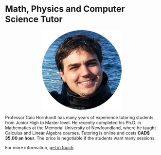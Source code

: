 # Math, Physics and Computer Science Tutor

<p align="center">
  <img src="./face-medium.png" />
</p>

Professor Caio Hornhardt has many years of experience tutoring students from Junior High to Master level. He recently completed his Ph.D. in Mathematics at the Memorial University of Newfoundland, where he taught Calculus and Linear Algebra courses. Tutoring is online and costs **CAD$ 35.00 an hour**. The price is negotiable if the students want many sessions.

For more information, [get in touch](mailto:caiodnh@protonmail.com).
